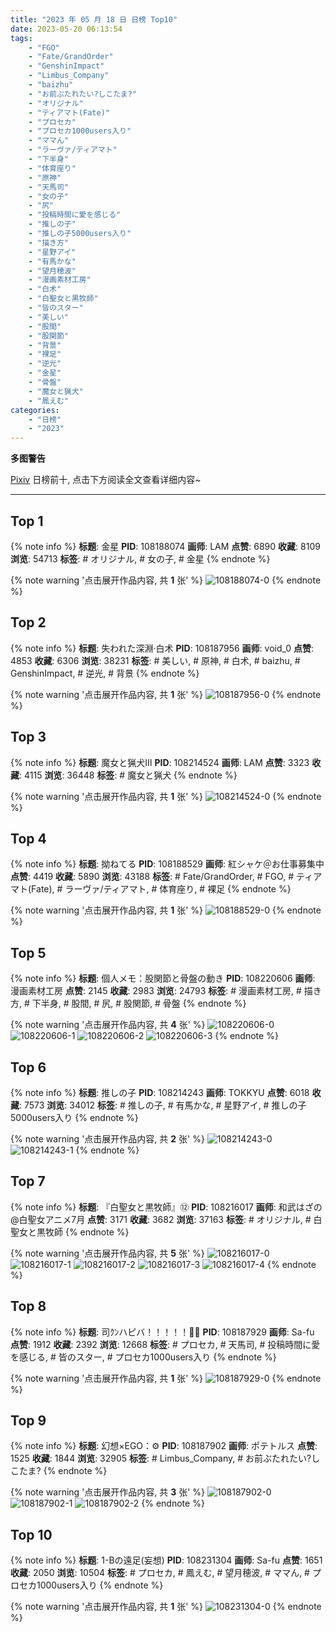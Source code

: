```yaml
---
title: "2023 年 05 月 18 日 日榜 Top10"
date: 2023-05-20 06:13:54
tags:
    - "FGO"
    - "Fate/GrandOrder"
    - "GenshinImpact"
    - "Limbus_Company"
    - "baizhu"
    - "お前ぶたれたい?しこたま?"
    - "オリジナル"
    - "ティアマト(Fate)"
    - "プロセカ"
    - "プロセカ1000users入り"
    - "ママん"
    - "ラーヴァ/ティアマト"
    - "下半身"
    - "体育座り"
    - "原神"
    - "天馬司"
    - "女の子"
    - "尻"
    - "投稿時間に愛を感じる"
    - "推しの子"
    - "推しの子5000users入り"
    - "描き方"
    - "星野アイ"
    - "有馬かな"
    - "望月穂波"
    - "漫画素材工房"
    - "白术"
    - "白聖女と黒牧師"
    - "皆のスター"
    - "美しい"
    - "股間"
    - "股関節"
    - "背景"
    - "裸足"
    - "逆光"
    - "金星"
    - "骨盤"
    - "魔女と猟犬"
    - "鳳えむ"
categories:
    - "日榜"
    - "2023"
---
```


<i class="fa fa-triangle-exclamation"></i>**多图警告**<i class="fa fa-triangle-exclamation"></i>

[Pixiv](https://www.pixiv.net/) 日榜前十, 点击下方阅读全文查看详细内容~

<!-- more -->

---

## Top 1

{% note info %}
**标题**: 金星
**PID**: 108188074 **画师**: LAM
**点赞**: 6890 **收藏**: 8109 **浏览**: 54713
**标签**: # オリジナル, # 女の子, # 金星
{% endnote %}

{% note warning '点击展开作品内容, 共 **1** 张' %}
![108188074-0](https://i.pixiv.re/img-original/img/2023/05/17/00/01/10/108188074_p0.jpg)
{% endnote %}

## Top 2

{% note info %}
**标题**: 失われた深淵·白术
**PID**: 108187956 **画师**: void_0
**点赞**: 4853 **收藏**: 6306 **浏览**: 38231
**标签**: # 美しい, # 原神, # 白术, # baizhu, # GenshinImpact, # 逆光, # 背景
{% endnote %}

{% note warning '点击展开作品内容, 共 **1** 张' %}
![108187956-0](https://i.pixiv.re/img-original/img/2023/05/17/00/00/27/108187956_p0.jpg)
{% endnote %}

## Top 3

{% note info %}
**标题**: 魔女と猟犬Ⅲ
**PID**: 108214524 **画师**: LAM
**点赞**: 3323 **收藏**: 4115 **浏览**: 36448
**标签**: # 魔女と猟犬
{% endnote %}

{% note warning '点击展开作品内容, 共 **1** 张' %}
![108214524-0](https://i.pixiv.re/img-original/img/2023/05/18/00/06/18/108214524_p0.jpg)
{% endnote %}

## Top 4

{% note info %}
**标题**: 拗ねてる
**PID**: 108188529 **画师**: 紅シャケ＠お仕事募集中
**点赞**: 4419 **收藏**: 5890 **浏览**: 43188
**标签**: # Fate/GrandOrder, # FGO, # ティアマト(Fate), # ラーヴァ/ティアマト, # 体育座り, # 裸足
{% endnote %}

{% note warning '点击展开作品内容, 共 **1** 张' %}
![108188529-0](https://i.pixiv.re/img-original/img/2023/05/17/00/11/07/108188529_p0.jpg)
{% endnote %}

## Top 5

{% note info %}
**标题**: 個人メモ：股関節と骨盤の動き
**PID**: 108220606 **画师**: 漫画素材工房
**点赞**: 2145 **收藏**: 2983 **浏览**: 24793
**标签**: # 漫画素材工房, # 描き方, # 下半身, # 股間, # 尻, # 股関節, # 骨盤
{% endnote %}

{% note warning '点击展开作品内容, 共 **4** 张' %}
![108220606-0](https://i.pixiv.re/img-original/img/2023/05/18/07/00/10/108220606_p0.jpg)
![108220606-1](https://i.pixiv.re/img-original/img/2023/05/18/07/00/10/108220606_p1.jpg)
![108220606-2](https://i.pixiv.re/img-original/img/2023/05/18/07/00/10/108220606_p2.jpg)
![108220606-3](https://i.pixiv.re/img-original/img/2023/05/18/07/00/10/108220606_p3.jpg)
{% endnote %}

## Top 6

{% note info %}
**标题**: 推しの子
**PID**: 108214243 **画师**: TOKKYU
**点赞**: 6018 **收藏**: 7573 **浏览**: 34012
**标签**: # 推しの子, # 有馬かな, # 星野アイ, # 推しの子5000users入り
{% endnote %}

{% note warning '点击展开作品内容, 共 **2** 张' %}
![108214243-0](https://i.pixiv.re/img-original/img/2023/05/18/00/00/47/108214243_p0.jpg)
![108214243-1](https://i.pixiv.re/img-original/img/2023/05/18/00/00/47/108214243_p1.jpg)
{% endnote %}

## Top 7

{% note info %}
**标题**: 『白聖女と黒牧師』⑫
**PID**: 108216017 **画师**: 和武はざの@白聖女アニメ7月
**点赞**: 3171 **收藏**: 3682 **浏览**: 37163
**标签**: # オリジナル, # 白聖女と黒牧師
{% endnote %}

{% note warning '点击展开作品内容, 共 **5** 张' %}
![108216017-0](https://i.pixiv.re/img-original/img/2023/05/18/00/55/52/108216017_p0.jpg)
![108216017-1](https://i.pixiv.re/img-original/img/2023/05/18/00/55/52/108216017_p1.jpg)
![108216017-2](https://i.pixiv.re/img-original/img/2023/05/18/00/55/52/108216017_p2.jpg)
![108216017-3](https://i.pixiv.re/img-original/img/2023/05/18/00/55/52/108216017_p3.jpg)
![108216017-4](https://i.pixiv.re/img-original/img/2023/05/18/00/55/52/108216017_p4.jpg)
{% endnote %}

## Top 8

{% note info %}
**标题**: 司ｸﾝハピバ！！！！！🎂🎉
**PID**: 108187929 **画师**: Sa-fu
**点赞**: 1912 **收藏**: 2392 **浏览**: 12668
**标签**: # プロセカ, # 天馬司, # 投稿時間に愛を感じる, # 皆のスター, # プロセカ1000users入り
{% endnote %}

{% note warning '点击展开作品内容, 共 **1** 张' %}
![108187929-0](https://i.pixiv.re/img-original/img/2023/05/17/00/00/17/108187929_p0.jpg)
{% endnote %}

## Top 9

{% note info %}
**标题**: 幻想×EGO：⚙
**PID**: 108187902 **画师**: ポテトルス
**点赞**: 1525 **收藏**: 1844 **浏览**: 32905
**标签**: # Limbus_Company, # お前ぶたれたい?しこたま?
{% endnote %}

{% note warning '点击展开作品内容, 共 **3** 张' %}
![108187902-0](https://i.pixiv.re/img-original/img/2023/05/17/00/00/11/108187902_p0.jpg)
![108187902-1](https://i.pixiv.re/img-original/img/2023/05/17/00/00/11/108187902_p1.jpg)
![108187902-2](https://i.pixiv.re/img-original/img/2023/05/17/00/00/11/108187902_p2.jpg)
{% endnote %}

## Top 10

{% note info %}
**标题**: 1-Bの遠足(妄想)
**PID**: 108231304 **画师**: Sa-fu
**点赞**: 1651 **收藏**: 2050 **浏览**: 10504
**标签**: # プロセカ, # 鳳えむ, # 望月穂波, # ママん, # プロセカ1000users入り
{% endnote %}

{% note warning '点击展开作品内容, 共 **1** 张' %}
![108231304-0](https://i.pixiv.re/img-original/img/2023/05/18/18/44/15/108231304_p0.jpg)
{% endnote %}
